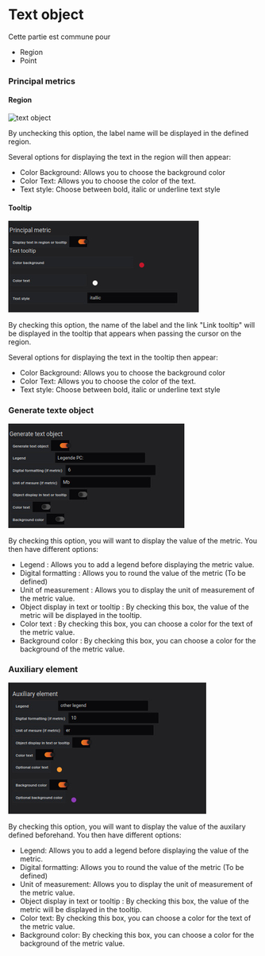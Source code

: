 


# Text object


Cette partie est commune pour 

- Region
- Point


### Principal metrics


#### Region


![text object](coordinates/text-object/textobject-principal-region.jpg)

By unchecking this option, the label name will be displayed in the defined region.

Several options for displaying the text in the region will then appear:

- Color Background: Allows you to choose the background color
- Color Text: Allows you to choose the color of the text.
- Text style: Choose between bold, italic or underline text style



#### Tooltip

![text object](../../screenshots/editor/coordinates/text-object/textobject-principal-tooltips.jpg)

By checking this option, the name of the label and the link "Link tooltip" will be displayed in the tooltip that appears when passing the cursor on the region.

Several options for displaying the text in the tooltip then appear:

- Color Background: Allows you to choose the background color
- Color Text: Allows you to choose the color of the text.
- Text style: Choose between bold, italic or underline text style

### Generate texte object

![text object](../../screenshots/editor/coordinates/text-object/textobject-generate.jpg)


By checking this option, you will want to display the value of the metric. You then have different options:

- Legend : Allows you to add a legend before displaying the metric value.
- Digital formatting : Allows you to round the value of the metric (To be defined)
- Unit of measurement : Allows you to display the unit of measurement of the metric value.
- Object display in text or tooltip : By checking this box, the value of the metric will be displayed in the tooltip.
- Color text : By checking this box, you can choose a color for the text of the metric value.
- Background color : By checking this box, you can choose a color for the background of the metric value.




### Auxiliary element


![text object](../../screenshots/editor/coordinates/text-object/textobject-auxiliary.jpg)


By checking this option, you will want to display the value of the auxilary defined beforehand. You then have different options:

- Legend: Allows you to add a legend before displaying the value of the metric.
- Digital formatting: Allows you to round the value of the metric (To be defined)
- Unit of measurement: Allows you to display the unit of measurement of the metric value.
- Object display in text or tooltip : By checking this box, the value of the metric will be displayed in the tooltip.
- Color text: By checking this box, you can choose a color for the text of the metric value.
- Background color: By checking this box, you can choose a color for the background of the metric value.





